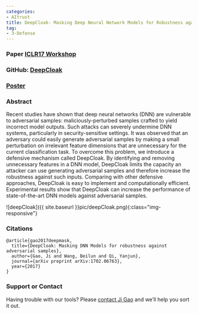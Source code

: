 ```yaml
---
categories:
- AItrust
title: DeepCloak- Masking Deep Neural Network Models for Robustness against Adversarial Samples
tag:
- 3-Defense
---
```



### Paper [ICLR17 Workshop](https://arxiv.org/abs/1702.06763)

### GitHub: [DeepCloak](https://github.com/qdata/deepcloak)

### [Poster](http://www.cs.virginia.edu/yanjun/paperA14/2017-ICLRposter_deepCloak.pdf)

### Abstract
Recent studies have shown that deep neural networks (DNN) are vulnerable to adversarial samples: maliciously-perturbed samples crafted to yield incorrect model outputs. Such attacks can severely undermine DNN systems, particularly in security-sensitive settings. It was observed that an adversary could easily generate adversarial samples by making a small perturbation on irrelevant feature dimensions that are unnecessary for the current classification task. To overcome this problem, we introduce a defensive mechanism called DeepCloak. By identifying and removing unnecessary features in a DNN model, DeepCloak limits the capacity an attacker can use generating adversarial samples and therefore increase the robustness against such inputs. Comparing with other defensive approaches, DeepCloak is easy to implement and computationally efficient. Experimental results show that DeepCloak can increase the performance of state-of-the-art DNN models against adversarial samples.

![deepCloak]({{ site.baseurl }}pic/deepCloak.png){:class="img-responsive"}


### Citations

```
@article{gao2017deepmask,
  title={DeepCloak: Masking DNN Models for robustness against adversarial samples},
  author={Gao, Ji and Wang, Beilun and Qi, Yanjun},
  journal={arXiv preprint arXiv:1702.06763},
  year={2017}
}
```


### Support or Contact

Having trouble with our tools? Please [contact Ji Gao](mailto:jg6yd@virginia.edu) and we’ll help you sort it out.
